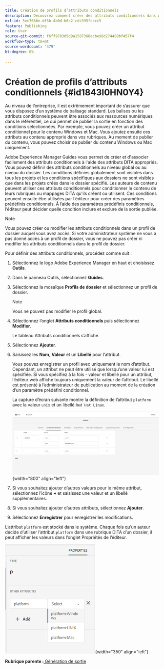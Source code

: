 ```yaml
---
title: Création de profils d’attributs conditionnels
description: Découvrez comment créer des attributs conditionnels dans AEM Guides. Utilisez des attributs conditionnels dans le dossier et des profils globaux pour conditionner votre contenu.
exl-id: 5ec7666e-df6b-4b0d-b6c2-cdc395fcccc5
feature: Publishing
role: User
source-git-commit: f6ff978305d9a1587366acbe96d274408bf457f4
workflow-type: tm+mt
source-wordcount: '479'
ht-degree: 0%

---
```


# Création de profils d’attributs conditionnels {#id1843I0HN0Y4}

Au niveau de l’entreprise, il est extrêmement important de s’assurer que vous disposez d’un système de balisage standard. Les balises ou les attributs conditionnels peuvent être associés aux ressources numériques dans le référentiel, ce qui permet de publier la sortie en fonction des conditions sélectionnées. Par exemple, vous pouvez créer un attribut conditionnel pour le contenu Windows et Mac. Vous ajoutez ensuite ces attributs au contenu approprié dans vos rubriques. Au moment de publier du contenu, vous pouvez choisir de publier du contenu Windows ou Mac uniquement.

Adobe Experience Manager Guides vous permet de créer et d&#39;associer facilement des attributs conditionnels à l&#39;aide des attributs DITA appropriés. Vous pouvez définir des attributs conditionnels au niveau global ou au niveau du dossier. Les conditions définies globalement sont visibles dans tous les projets et les conditions spécifiques aux dossiers ne sont visibles que dans les projets créés dans le dossier spécifié. Les auteurs de contenu peuvent utiliser ces attributs conditionnels pour conditionner le contenu de leurs rubriques ou mappages DITA qu&#39;ils créent ou utilisent. Ces conditions peuvent ensuite être utilisées par l’éditeur pour créer des paramètres prédéfinis conditionnels. À l’aide des paramètres prédéfinis conditionnels, l’éditeur peut décider quelle condition inclure et exclure de la sortie publiée.

>[!NOTE]
>
> Vous pouvez créer ou modifier les attributs conditionnels dans un profil de dossier auquel vous avez accès. Si votre administrateur système ne vous a pas donné accès à un profil de dossier, vous ne pouvez pas créer ni modifier les attributs conditionnels dans le profil de dossier.

Pour définir des attributs conditionnels, procédez comme suit :

1. Sélectionnez le logo Adobe Experience Manager en haut et choisissez **Outils**.

1. Dans le panneau Outils, sélectionnez **Guides**.

1. Sélectionnez la mosaïque **Profils de dossier** et sélectionnez un profil de dossier.

   >[!NOTE]
   >
   > Vous ne pouvez pas modifier le profil global.

1. Sélectionnez l’onglet **Attributs conditionnels** puis sélectionnez **Modifier**.

   Le tableau Attributs conditionnels s’affiche.

1. Sélectionnez **Ajouter**.

1. Saisissez les **Nom**, **Valeur** et un **Libellé** pour l’attribut.

   Vous pouvez enregistrer un profil avec uniquement le nom d’attribut. Cependant, un attribut ne peut être utilisé que lorsqu’une valeur lui est spécifiée. Si vous spécifiez à la fois - valeur et libellé pour un attribut, l’éditeur web affiche toujours uniquement la valeur de l’attribut. Le libellé est présenté à l’administrateur de publication au moment de la création d’un paramètre prédéfini conditionnel.

   La capture d’écran suivante montre la définition de l’attribut `platform` avec la valeur `unix` et un libellé `Red Hat Linux`.

   ![](images/add-profile-new.png){width="800" align="left"}

1. Si vous souhaitez ajouter d’autres valeurs pour le même attribut, sélectionnez l’icône **+** et saisissez une valeur et un libellé supplémentaires.

1. Si vous souhaitez ajouter d’autres attributs, sélectionnez **Ajouter**.

1. Sélectionnez **Enregistrer** pour enregistrer les modifications.


L’attribut `platform` est stocké dans le système. Chaque fois qu’un auteur décide d’utiliser l’attribut `platform` dans une rubrique DITA d’un dossier, il peut afficher les valeurs dans l’onglet Propriétés de l’éditeur.

![](images/properties-tab.png){width="350" align="left"}

**Rubrique parente :**[ Génération de sortie](generate-output.md)
